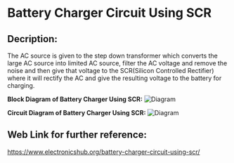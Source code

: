 # Battery Charger Circuit Using SCR
## Decription:
The AC source is given to the step down transformer which converts the large AC source into limited AC source, filter the AC voltage and remove the noise and then give that voltage to the SCR(Silicon Controlled Rectifier) where it will rectify the AC and give the resulting voltage to the battery for charging.


__Block Diagram of Battery Charger Using SCR:__
![Diagram](https://www.electronicshub.org/wp-content/uploads/2013/09/Block-Diagram-of-Battery-Charger-Using-SCR.png)

__Circuit Diagram of Battery Charger Using SCR:__
![Diagram](https://www.electronicshub.org/wp-content/uploads/2013/09/Circuit-Diagram-of-Battery-Charger-Using-SCR.png)


## Web Link for further reference:
https://www.electronicshub.org/battery-charger-circuit-using-scr/
